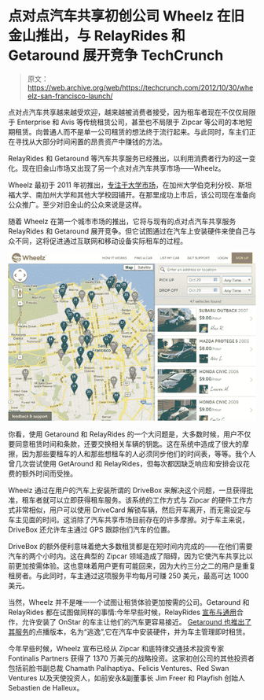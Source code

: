 # 点对点汽车共享初创公司 Wheelz 在旧金山推出，与 RelayRides 和 Getaround 展开竞争 TechCrunch

> 原文：<https://web.archive.org/web/https://techcrunch.com/2012/10/30/wheelz-san-francisco-launch/>

点对点汽车共享越来越受欢迎，越来越被消费者接受，因为租车者现在不仅仅局限于 Enterprise 和 Avis 等传统租赁公司，甚至也不局限于 Zipcar 等公司的本地短期租赁。向普通人而不是单一公司租赁的想法终于流行起来。与此同时，车主们正在寻找从大部分时间闲置的昂贵资产中赚钱的方法。

RelayRides 和 Getaround 等汽车共享服务已经推出，以利用消费者行为的这一变化。现在旧金山市场又出现了另一个点对点汽车共享市场——Wheelz。

Wheelz 最初于 2011 年初推出，[专注于大学市场](https://web.archive.org/web/20221205155124/https://beta.techcrunch.com/2011/09/28/wheelz-automotive-veterans-launch-p2p-car-sharing-platform-backed-by-former-facebook-vp/)，在加州大学伯克利分校、斯坦福大学、南加州大学和其他大学校园铺开。在那里成功上市后，该公司现在准备向公众推广。至少对旧金山的公众来说是这样。

随着 Wheelz 在第一个城市市场的推出，它将与现有的点对点汽车共享服务 RelayRides 和 Getaround 展开竞争。但它试图通过在汽车上安装硬件来使自己与众不同，这将促进通过互联网和移动设备实际租车的过程。

[![](img/531b69cc1a0a3109ece894167f90e2bf.png "TC_Screencap")](https://web.archive.org/web/20221205155124/https://beta.techcrunch.com/2012/10/30/wheelz-san-francisco-launch/tc_screencap/)

你看，使用 Getaround 和 RelayRides 的一个大问题是，大多数时候，用户不仅要同意租赁时间和条款，还要交换相关车辆的钥匙。这在系统中造成了很大的摩擦，因为那些要租车的人和那些想租车的人必须同步他们的时间表，等等。我个人曾几次尝试使用 GetAround 和 RelayRides，但每次都因缺乏响应和安排会议花费的额外时间而受挫。

Wheelz 通过在用户的汽车上安装所谓的 DriveBox 来解决这个问题，一旦获得批准，租车者就可以立即获得租车服务。该系统的工作方式与 Zipcar 的硬件工作方式非常相似，用户可以使用 DriveCard 解锁车辆，然后开车离开，而无需设定与车主见面的时间。这消除了汽车共享市场目前存在的许多摩擦。对于车主来说，DriveBox 还允许车主通过 GPS 跟踪他们汽车的位置。

DriveBox 的额外便利意味着绝大多数租赁都是在短时间内完成的——在他们需要汽车的两个小时内。这在典型的 Zipcar 领域造成了阻碍，因为它使汽车共享比以前更加按需体验。这也意味着用户更有可能回来，因为大约三分之二的用户是重复租房者。与此同时，车主通过这项服务平均每月可赚 250 美元，最高可达 1000 美元。

当然，Wheelz 并不是唯一一个试图让租赁体验更加按需的公司。Getaround 和 RelayRides 都在试图做同样的事情:今年早些时候，RelayRides [宣布与通用](https://web.archive.org/web/20221205155124/https://beta.techcrunch.com/2012/07/16/relayrides-teams-up-with-onstar-makes-car-sharing-easier-for-millions-of-gm-owners/)合作，允许安装了 OnStar 的车主让他们的汽车更容易接近。 [Getaround 也推出了其服务](https://web.archive.org/web/20221205155124/https://beta.techcrunch.com/2012/08/02/getaround-raises-13-9m-series-a-led-by-menlo-ventures-launches-getaway-for-managed-car-rentals/)的点播版本，名为“逃逸”,它在汽车中安装硬件，并为车主管理即时租赁。

今年早些时候，Wheelz 宣布已经从 Zipcar 和底特律交通技术投资专家 Fontinalis Partners 获得了 1370 万美元的战略投资。这家初创公司的其他投资者包括前脸书副总裁 Chamath Palihaptiya、Felicis Ventures、Red Swan Ventures 以及天使投资人，如前安永&副董事长 Jim Freer 和 Playfish 创始人 Sebastien de Halleux。